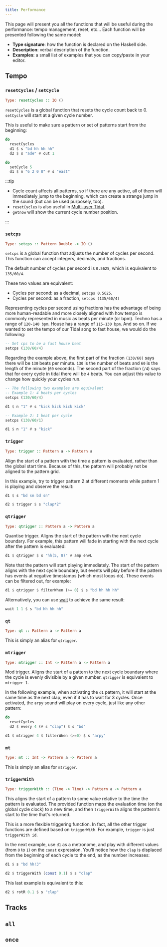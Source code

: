 ```yaml
---
title: Performance
---
```



This page will present you all the functions that will be useful during the performance: tempo management, reset, etc... Each function will be presented following the same model:
* **Type signature**: how the function is declared on the Haskell side.
* **Description**: verbal description of the function.
* **Examples**: a small list of examples that you can copy/paste in your editor.

## Tempo

### `resetCycles` / `setCycle`

```haskell
Type: resetCycles :: IO ()
```

`resetCycles` is a global function that resets the cycle count back to 0. 
`setCycle` will start at a given cycle number.

This is useful to make sure a pattern or set of patterns start from the beginning:

```haskell
do
  resetCycles
  d1 $ s "bd hh hh hh"
  d2 $ s "ade" # cut 1

do
  setCycle 5
  d1 $ n "6 2 0 8" # s "east" 
```

:::tip

* Cycle count affects all patterns, so if there are any active, all of them will immediately jump to the beginning, which can create a strange jump in the sound (but can be used purposely, too).
* `resetCycles` is also useful in [Multi-user Tidal](https://tidalcycles.org/docs/configuration/multiuser-tidal/#tidal-instances-dont-automatically-have-the-same-cycle).
* `getnow` will show the current cycle number position. 

:::

### `setcps`

```haskell
Type: setcps :: Pattern Double -> IO ()
```

`setcps` is a global function that adjusts the number of cycles per second. This function can accept integers, decimals, and fractions.

The default number of cycles per second is `0.5625`, which is equivalent to `135/60/4`.

These two values are equivalent:
* Cycles per second: as a decimal, `setcps 0.5625`.
* Cycles per second: as a fraction, `setcps (135/60/4)`

Representing cycles per second using fractions has the advantage of being more human-readable and more closely aligned with how tempo is commonly represented in music as beats per minute (or bpm). Techno has a range of `120-140 bpm`. House has a range of `115-130 bpm`. And so on. If we wanted to set the tempo of our Tidal song to fast house, we would do the following:

```haskell
-- Set cps to be a fast house beat
setcps (130/60/4)
```

Regarding the example above, the first part of the fraction `(130/60)` says there will be `130` beats per minute. `130` is the number of beats and `60` is the length of the minute (`60` seconds). The second part of the fraction (`/4`) says that for every cycle in tidal there will be `4` beats. You can adjust this value to change how quickly your cycles run.

```haskell
-- The following two examples are equivalent
-- Example 1: 4 beats per cycles
setcps (130/60/4)

d1 $ n "1" # s "kick kick kick kick"

-- Example 2: 1 beat per cycle
setcps (130/60/1)

d1 $ n "1" # s "kick"
```

### `trigger`

```haskell
Type: trigger :: Pattern a -> Pattern a
```

Align the start of a pattern with the time a pattern is evaluated, rather than the global start time. Because of this, the pattern will probably not be aligned to the pattern grid.

In this example, try to trigger pattern 2 at different moments while pattern 1 is playing and observe the result:

```haskell
d1 $ s "bd sn bd sn"

d2 $ trigger $ s "clap*2"
```

### `qtrigger`

```haskell
Type: qtrigger :: Pattern a -> Pattern a
```

Quantise trigger. Aligns the start of the pattern with the next cycle boundary. For example, this pattern will fade in starting with the next cycle after the pattern is evaluated:

```haskell
d1 $ qtrigger $ s "hh(5, 8)" # amp envL
```

Note that the pattern will start playing immediately. The start of the pattern aligns with the next cycle boundary, but events will play before if the pattern has events at negative timestamps (which most loops do). These events can be filtered out, for example:

```haskell
d1 $ qtrigger $ filterWhen (>= 0) $ s "bd hh hh hh"
```

Alternatively, you can use [wait](/reference/transitions/#wait-1) to achieve the same result:

```haskell
wait 1 1 $ s "bd hh hh hh"
```

### `qt`

```haskell
Type: qt :: Pattern a -> Pattern a
```

This is simply an alias for `qtrigger`.

### `mtrigger`

```haskell
Type: mtrigger :: Int -> Pattern a -> Pattern a
```

Mod trigger. Aligns the start of a pattern to the next cycle boundary where the cycle is evenly divisible by a given number. `qtrigger` is equivalent to `mtrigger 1`.

In the following example, when activating the `d1` pattern, it will start at the same time as the next clap, even if it has to wait for 3 cycles. Once activated, the `arpy` sound will play on every cycle, just like any other pattern:

```haskell
do
  resetCycles
  d2 $ every 4 (# s "clap") $ s "bd"

d1 $ mtrigger 4 $ filterWhen (>=0) $ s "arpy"
```

### `mt`

```haskell
Type: mt :: Int -> Pattern a -> Pattern a
```

This is simply an alias for `mtrigger`.

### `triggerWith`

```haskell
Type: triggerWith :: (Time -> Time) -> Pattern a -> Pattern a
```

This aligns the start of a pattern to some value relative to the time the pattern is evaluated. The provided function maps the evaluation time (on the global cycle clock) to a new time, and then `triggerWith` aligns the pattern's start to the time that's returned.

This is a more flexible triggering function. In fact, all the other trigger functions are defined based on `triggerWith`. For example, `trigger` is just `triggerWith id`.

In the next example, use `d1` as a metronome, and play with different values (from `0` to `1`) on the `const` expression. You'll notice how the `clap` is displaced from the beginning of each cycle to the end, as the number increases:

```haskell
d1 $ s "bd hh!3"

d2 $ triggerWith (const 0.1) $ s "clap"
```

This last example is equivalent to this:

```haskell
d2 $ rotR 0.1 $ s "clap"
```

## Tracks

## `all`

## `once`
